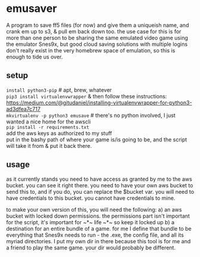 # emusaver

A program to save ff5 files (for now) and give them a uniqueish name, and crank em up to s3, & pull em back down too.  the use case for this is for more than one person to be sharing the same emulated video game using the emulator Snes9x, but good cloud saving solutions with multiple logins don't really exist in the very homebrew space of emulation, so this is enough to tide us over.

## setup
`install python3-pip` # apt, brew, whatever  
`pip3 install virtualenvwrapper` & then follow these instructions: https://medium.com/@gitudaniel/installing-virtualenvwrapper-for-python3-ad3dfea7c717  
`mkvirtualenv -p python3 emusave` # there's no python involved, I just wanted a nice home for the awscli  
`pip install -r requirements.txt`  
add the aws keys as authorized to my stuff  
put in the bashy path of where your game is/is going to be, and the script will take it from & put it back there.

## usage
as it currently stands you need to have access as granted by me to the aws bucket.  you can see it right there.  you need to have your own aws bucket to send this to, and if you do, you can replace the $bucket var.  you will need to have credentials to this bucket.  you cannot have credentials to mine.

to make your own version of this, you will need the following:
a) an aws bucket with locked down permissions.  the permissions part isn't important for the script, it's important for ~*~ life ~*~ so keep it locked up
b) a destination for an entire bundle of a game.  for me I define that bundle to be everything that Snes9x needs to run - the .exe, the config file, and all its myriad directories.  I put my own dir in there because this tool is for me and a friend to play the same game.  your dir would probably be different.
